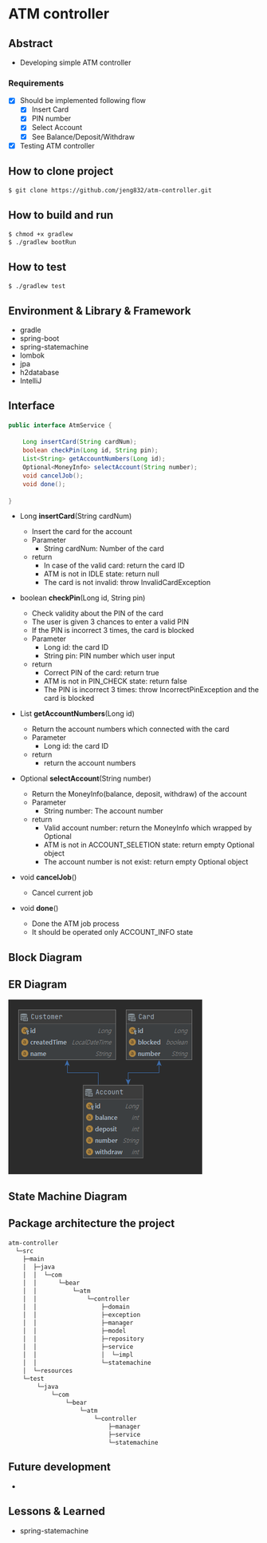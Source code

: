 # ATM controller
## Abstract
- Developing simple ATM controller
### Requirements
- [x] Should be implemented following flow
    - [x] Insert Card
    - [x] PIN number
    - [x] Select Account
    - [x] See Balance/Deposit/Withdraw
- [x] Testing ATM controller
## How to clone project
```$bash
$ git clone https://github.com/jeng832/atm-controller.git
```
## How to build and run
```$bash
$ chmod +x gradlew
$ ./gradlew bootRun
```
## How to test
```$bash
$ ./gradlew test
```
## Environment & Library & Framework
- gradle
- spring-boot
- spring-statemachine
- lombok
- jpa
- h2database
- IntelliJ
## Interface
```java
public interface AtmService {

    Long insertCard(String cardNum);
    boolean checkPin(Long id, String pin);
    List<String> getAccountNumbers(Long id);
    Optional<MoneyInfo> selectAccount(String number);
    void cancelJob();
    void done();

}
```
- Long **insertCard**(String cardNum)
    - Insert the card for the account
    - Parameter
        - String cardNum: Number of the card
    - return
        - In case of the valid card: return the card ID
        - ATM is not in IDLE state: return null
        - The card is not invalid: throw InvalidCardException

- boolean **checkPin**(Long id, String pin)
    - Check validity about the PIN of the card
    - The user is given 3 chances to enter a valid PIN
    - If the PIN is incorrect 3 times, the card is blocked
    - Parameter
        - Long id: the card ID
        - String pin: PIN number which user input
    - return
        - Correct PIN of the card: return true
        - ATM is not in PIN_CHECK state: return false
        - The PIN is incorrect 3 times: throw IncorrectPinException and the card is blocked
- List<String> **getAccountNumbers**(Long id)
    - Return the account numbers which connected with the card
    - Parameter
        - Long id: the card ID
    - return
        - return the account numbers
- Optional<MoneyInfo> **selectAccount**(String number)
    - Return the MoneyInfo(balance, deposit, withdraw) of the account
    - Parameter
        - String number: The account number
    - return
        - Valid account number: return the MoneyInfo which wrapped by Optional
        - ATM is not in ACCOUNT_SELETION state: return empty Optional object
        - The account number is not exist: return empty Optional object
- void **cancelJob**()
    - Cancel current job
- void **done**()
    - Done the ATM job process
    - It should be operated only ACCOUNT_INFO state


## Block Diagram
## ER Diagram
![ER diagram](./img/ERD.png)
## State Machine Diagram

## Package architecture the project
```
atm-controller
  └─src
    ├─main
    │  ├─java
    │  │  └─com
    │  │      └─bear
    │  │          └─atm
    │  │              └─controller
    │  │                  ├─domain
    │  │                  ├─exception
    │  │                  ├─manager
    │  │                  ├─model
    │  │                  ├─repository
    │  │                  ├─service
    │  │                  │  └─impl
    │  │                  └─statemachine
    │  └─resources
    └─test
        └─java
            └─com
                └─bear
                    └─atm
                        └─controller
                            ├─manager
                            ├─service
                            └─statemachine

```

## Future development
- 
## Lessons & Learned
- spring-statemachine
